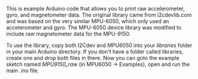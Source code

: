 This is example Arduino code that allows you to print raw accelerometer, gyro, and magnetometer data. The original library came from i2cdevlib.com and was based on the very similar MPU-6050, which only used an accelerometer and gyro. The MPU-6050 device library was modified to include raw magnetometer data for the MPU-9150.

To use the library, copy both I2Cdev and MPU6050 into your *libraries* folder in your main Arduino directory. If you don't have a folder called libraries, create one and drop both files in there. Now you can goto the example sketch named *MPU9150_raw* (in MPU6050 -> Examples), open and run the main .ino file.  

